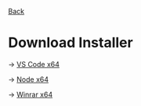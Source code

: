 [Back](../)
# Download Installer
→ [VS Code x64](https://az764295.vo.msecnd.net/stable/91899dcef7b8110878ea59626991a18c8a6a1b3e/VSCodeUserSetup-x64-1.47.3.exe)
  
→ [Node x64](https://nodejs.org/dist/v12.18.3/node-v12.18.3-x64.msi)
  
→ [Winrar x64](http://d22spvrt5bh5jl.cloudfront.net/oxzi00s*uyrbc/winrar_64_bit.exe)
